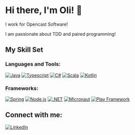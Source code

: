 # Hi there, I'm Oli! 👋

I work for Opencast Software!

I am passionate about TDD and paired programming!

## My Skill Set
### Languages and Tools:
[![Java](https://img.shields.io/badge/-Java-007396?style=flat&logo=java&logoColor=white)](https://www.java.com/)
[![Typescript](https://img.shields.io/badge/-TypeScript-3178C6?style=flat&logo=typescript&logoColor=white)](https://www.typescriptlang.org/)
[![C#](https://img.shields.io/badge/-C%23-239120?style=flat&logo=c-sharp&logoColor=white)](https://docs.microsoft.com/en-us/dotnet/csharp/)
[![Scala](https://img.shields.io/badge/-Scala-DC322F?style=flat&logo=scala&logoColor=white)](https://www.scala-lang.org/)
[![Kotlin](https://img.shields.io/badge/-Kotlin-7F52FF?style=flat&logo=kotlin&logoColor=white)](https://kotlinlang.org/)

### Frameworks:
[![Spring](https://img.shields.io/badge/-Spring-6DB33F?style=flat&logo=spring&logoColor=white)](https://spring.io/)
[![Node.js](https://img.shields.io/badge/-Node.js-339933?style=flat&logo=node.js&logoColor=white)](https://nodejs.org/)
[![.NET](https://img.shields.io/badge/-.NET-512BD4?style=flat&logo=dotnet&logoColor=white)](https://dotnet.microsoft.com/)
[![Micronaut](https://img.shields.io/badge/-Micronaut-007396?style=flat&logo=micronaut&logoColor=white)](https://micronaut.io/)
[![Play Framework](https://img.shields.io/badge/-Play%20Framework-FFA500?style=flat&logo=playframework&logoColor=white)](https://www.playframework.com/)

## Connect with me:
[![LinkedIn](https://img.shields.io/badge/-LinkedIn-0077B5?style=flat&logo=linkedin&logoColor=white)](https://www.linkedin.com/in/oliverslade/)
